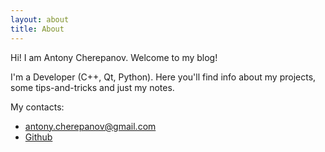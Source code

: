 ```yaml
---
layout: about
title: About
---
```


Hi! I am Antony Cherepanov. Welcome to my blog!

I'm a Developer (C++, Qt, Python). Here you'll find info about my projects, some tips-and-tricks and just my notes.

My contacts:
- [antony.cherepanov@gmail.com][email]
- [Github][github]

[email]: mailto:antony.cherepanov@gmail.com
[github]: https://github.com/iamantony

